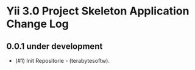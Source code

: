 Yii 3.0 Project Skeleton Application Change Log
===============================================

0.0.1 under development
-----------------------

- (#1) Init Repositorie - (terabytesoftw).
